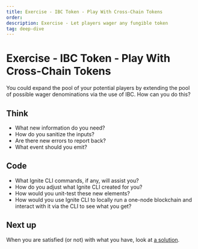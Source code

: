 ```yaml
---
title: Exercise - IBC Token - Play With Cross-Chain Tokens
order:
description: Exercise - Let players wager any fungible token
tag: deep-dive
---
```


# Exercise - IBC Token - Play With Cross-Chain Tokens

You could expand the pool of your potential players by extending the pool of possible wager denominations via the use of IBC. How can you do this?

## Think

* What new information do you need?
* How do you sanitize the inputs?
* Are there new errors to report back?
* What event should you emit?

## Code

* What Ignite CLI commands, if any, will assist you?
* How do you adjust what Ignite CLI created for you?
* How would you unit-test these new elements?
* How would you use Ignite CLI to locally run a one-node blockchain and interact with it via the CLI to see what you get?

## Next up

When you are satisfied (or not) with what you have, look at [a solution](../4-my-own-chain/wager-denom.md).
